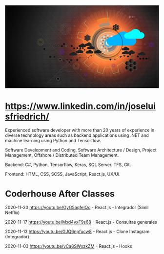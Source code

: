 ![José Luis Friedrich](background.jpg)

# https://www.linkedin.com/in/joseluisfriedrich/

Experienced software developer with more than 20 years of experience in diverse technology areas such as backend applications using .NET and machine learning using Python and Tensorflow.

Software Development and Coding, Software Architecture / Design, Project Management, Offshore / Distributed Team Management.

Backend: C#, Python, Tensorflow, Keras, SQL Server. TFS, Git.

Frontend: HTML, CSS, SCSS, JavaScript, React.js, UX/UI. 


# Coderhouse After Classes

2020-11-20 https://youtu.be/OyG5aqfeIQo - React.js - Integrador (Simil Netflix)

2020-11-17 https://youtu.be/Mxd4vxF9s68 - React.js - Consultas generales

2020-11-13 https://youtu.be/GJQ6npfucw8 - React.js - Clone Instagram (Integrador)

2020-11-03 https://youtu.be/vCa8SWxzkZM - React.js - Hooks
